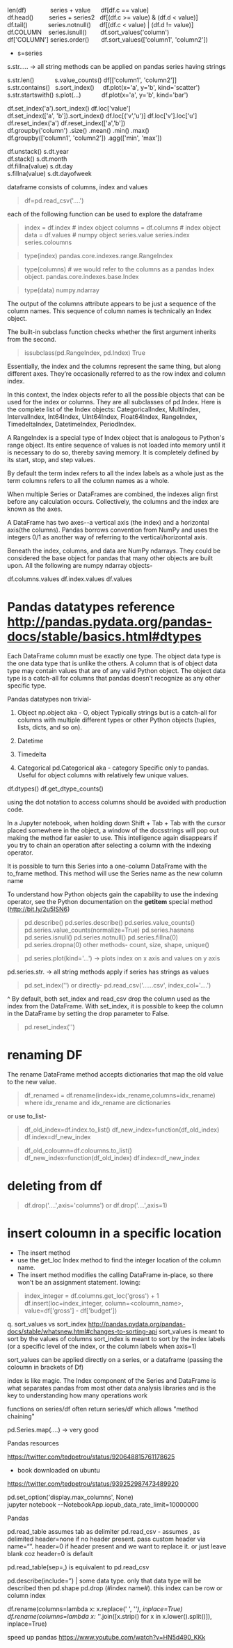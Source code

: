 
  len(df)     &nbsp;&nbsp;&nbsp;&nbsp;&nbsp;&nbsp;&nbsp;&nbsp;&nbsp; &nbsp;&nbsp;           series + value &nbsp;&nbsp;&nbsp;&nbsp;   df[df.c == value]     
  df.head()  &nbsp;&nbsp;&nbsp;&nbsp;&nbsp;&nbsp;&nbsp;  series + series2 &nbsp; df[(df.c >= value) & (df.d < value)]     
  df.tail()  &nbsp;&nbsp;&nbsp;&nbsp;&nbsp;&nbsp;&nbsp;&nbsp;&nbsp;&nbsp;   series.notnull() &nbsp;&nbsp;&nbsp; df[(df.c < value) | (df.d != value)]     
  df.COLUMN  &nbsp;&nbsp;   series.isnull()  &nbsp;&nbsp;&nbsp;&nbsp;&nbsp;&nbsp; df.sort_values('column')     
  df['COLUMN']  series.order() &nbsp;&nbsp;&nbsp;&nbsp;&nbsp;   df.sort_values(['column1', 'column2'])      

 * s=series

  s.str..... -> all string methods can be applied on pandas series having strings       

  s.str.len()    &nbsp;&nbsp;&nbsp;&nbsp;&nbsp;&nbsp;&nbsp;&nbsp;&nbsp;&nbsp;    s.value_counts() df[['column1', 'column2']]     
  s.str.contains()  &nbsp; s.sort_index() &nbsp;&nbsp;&nbsp; df.plot(x='a', y='b', kind='scatter')     
  s.str.startswith()  s.plot(...)  &nbsp;&nbsp;&nbsp;&nbsp;&nbsp;&nbsp;&nbsp;&nbsp;&nbsp;&nbsp;    df.plot(x='a', y='b', kind='bar')      


  df.set_index('a').sort_index()        df.loc['value']     
  df.set_index(['a', 'b']).sort_index() df.loc[('v','u')]    df.loc['v'].loc['u']     
  df.reset_index('a') df.reset_index(['a','b'])    
  df.groupby('column')                  .size() .mean() .min() .max()     
  df.groupby(['column1', 'column2'])    .agg(['min', 'max'])     


  df.unstack()      s.dt.year     
  df.stack()        s.dt.month    
  df.fillna(value)  s.dt.day   
  s.fillna(value)   s.dt.dayofweek   





dataframe consists of columns, index and values

> df=pd.read_csv('....')

each of the following function can be used to explore the dataframe

> index = df.index   # index object
> columns = df.columns  # index object
> data = df.values   # numpy object
> series.value
> series.index
> series.coloumns


> type(index)
pandas.core.indexes.range.RangeIndex

> type(columns)      #  we would refer to the columns as a pandas Index object.
pandas.core.indexes.base.Index

> type(data)
numpy.ndarray

 The output of the columns attribute appears to be just a sequence of the column names. This sequence of column names is technically an Index object.

The built-in subclass function checks whether the first argument inherits from the second.

> issubclass(pd.RangeIndex, pd.Index)
True

Essentially, the index and the columns represent the same thing, but along different axes. They’re occasionally referred to as the row index and column index.

In this context, the Index objects refer to all the possible objects that can be used for the index or columns. They are all subclasses of pd.Index. Here is the complete list of the Index objects: CategoricalIndex, MultiIndex, IntervalIndex, Int64Index, UInt64Index, Float64Index, RangeIndex, TimedeltaIndex, DatetimeIndex, PeriodIndex.


A RangeIndex is a special type of Index object that is analogous to Python's range object. Its entire sequence of values is not loaded into memory until it is necessary to do so, thereby saving memory. It is completely defined by its start, stop, and step values.


By default the term index refers to all the index labels as a whole just as the term columns refers to all the column names as a whole.

When multiple Series or DataFrames are combined, the indexes align first before any calculation occurs. Collectively, the columns and the index are known as the axes.  

A DataFrame has two axes--a vertical axis (the index) and a horizontal axis(the columns). Pandas borrows convention from NumPy and uses the integers 0/1 as another way of referring to the vertical/horizontal axis.


Beneath the index, columns, and data are NumPy ndarrays. They could be considered the base object for pandas that many other objects are built upon.
All the following are numpy ndarray objects-

df.columns.values
df.index.values
df.values

# Pandas datatypes  reference http://pandas.pydata.org/pandas-docs/stable/basics.html#dtypes

Each DataFrame column must be exactly one type. The object data type is the one data type that is unlike the others. A column that is of object data type may contain values that are of any valid Python object. The object data type is a catch-all for columns that pandas doesn’t recognize as any other specific type.

Pandas datatypes non trivial-
1. Object      np.object       aka - O, object
Typically strings but is a catch-all for columns with multiple different types or other Python objects (tuples, lists, dicts, and so on).

2. Datetime

3. Timedelta

4. Categorical     pd.Categorical     aka - category
Specific only to pandas. Useful for object columns with relatively few unique values.



df.dtypes()
df.get_dtype_counts()


using the dot notation to access columns should be avoided with production code.


In a Jupyter notebook, when holding down Shift + Tab + Tab with the cursor placed somewhere in the object, a window of the docsstrings will pop out making the method far easier to use. This intelligence again disappears if you try to chain an operation after selecting a column with the indexing operator.

It is possible to turn this Series into a one-column DataFrame with the to_frame method. This method will use the Series name as the new column name


To understand how Python objects gain the capability to use the indexing operator, see the Python documentation on the __getitem__ special method (http://bit.ly/2u5ISN6)



>pd.describe()
>pd.series.describe()
>pd.series.value_counts()
>pd.series.value_counts(normalize=True)
>pd.series.hasnans
>pd.series.isnull()
>pd.series.notnull()
>pd.series.fillna(0)
>pd.series.dropna(0)
other methods- count, size, shape, unique()

>pd.series.plot(kind='...') -> plots index on x axis and values on y axis

pd.series.str.  -> all string methods apply if series has strings as values

> pd.set_index('')
or directly-
> pd.read_csv('......csv', index_col='....')

^ By default, both set_index and read_csv drop the column used as the index from the DataFrame. With set_index, it is possible to keep the column in the DataFrame by setting the drop parameter to False.

> pd.reset_index('')


# renaming DF

The rename DataFrame method accepts dictionaries that map the old value to the new value.

> df_renamed = df.rename(index=idx_rename,columns=idx_rename)
  where idx_rename and idx_rename are dictionaries

  or use to_list-

>  df_old_index=df.index.to_list()
>  df_new_index=function(df_old_index)
>  df.index=df_new_index

>  df_old_coloumn=df.coloumns.to_list()
>  df_new_index=function(df_old_index)
>  df.index=df_new_index


# deleting from df

>df.drop('....',axis='columns')
or
>df.drop('....',axis=1)


# insert coloumn in a specific location

* The insert method
*  use the get_loc Index method to find the integer location of the column name.
* The insert method modifies the calling DataFrame in-place, so there won't be an assignment statement. lowing:

> index_integer = df.columns.get_loc('gross') + 1
> df.insert(loc=index_integer, column=<coloumn_name>, value=df['gross'] - df['budget'])


q. sort_values vs sort_index
http://pandas.pydata.org/pandas-docs/stable/whatsnew.html#changes-to-sorting-api
sort_values is meant to sort by the values of columns
sort_index is meant to sort by the index labels (or a specific level of the index, or the column labels when axis=1)

sort_values can be applied directly on a series, or a dataframe (passing the coloumn in brackets of Df)


index is like magic. The Index component of the Series and DataFrame is what separates pandas from most other data analysis libraries and is the key to understanding how many operations work

functions on series/df often return series/df which allows "method chaining"

pd.Series.map(....)  -> very good



Pandas resources

https://twitter.com/tedpetrou/status/920648815761178625
 - book downloaded on ubuntu

https://twitter.com/tedpetrou/status/939252987473489920


pd.set_option('display.max_columns', None)  
jupyter notebook --NotebookApp.iopub_data_rate_limit=10000000

Pandas

pd.read_table   assumes tab as delimiter
pd.read_csv   - assumes , as delimited
header=none if no header present. pass custom header via name=“”. header=0 if header present and we want to replace it. or just leave blank coz header=0 is default

pd.read_table(sep=,) is equivalent to pd.read_csv

pd.describe(include=‘’)  | some data type. only that data type will be described then
pd.shape
pd.drop (#index name#). this index can be row or column index

df.rename(columns=lambda x: x.replace(' ', '_'), inplace=True)
df.rename(columns=lambda x: '_'.join([x.strip() for x in x.lower().split()]), inplace=True)


speed up pandas
https://www.youtube.com/watch?v=HN5d490_KKk
